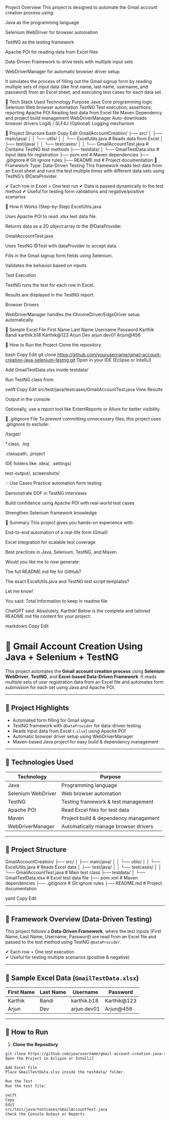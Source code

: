  Project Overview
This project is designed to automate the Gmail account creation process using:

Java as the programming language

Selenium WebDriver for browser automation

TestNG as the testing framework

Apache POI for reading data from Excel files

Data-Driven Framework to drive tests with multiple input sets

WebDriverManager for automatic browser driver setup

It simulates the process of filling out the Gmail signup form by reading multiple sets of input data (like first name, last name, username, and password) from an Excel sheet, and executing test cases for each data set.

🔧 Tech Stack Used
Technology	Purpose
Java	Core programming logic
Selenium	Web browser automation
TestNG	Test execution, assertions, reporting
Apache POI	Reading test data from Excel file
Maven	Dependency and project build management
WebDriverManager	Auto-downloads browser drivers
Log4j / SLF4J	(Optional) Logging mechanism

📁 Project Structure
bash
Copy
Edit
GmailAccountCreation/
├── src/
│   ├── main/java/
│   │   └── utils/
│   │       └── ExcelUtils.java         # Reads data from Excel
│   ├── test/java/
│   │   └── testcases/
│   │       └── GmailAccountTest.java   # Contains TestNG test methods
├── testdata/
│   └── GmailTestData.xlsx              # Input data for registration
├── pom.xml                             # Maven dependencies
├── .gitignore                          # Git ignore rules
├── README.md                           # Project documentation
🧪 Framework Type: Data-Driven Testing
This framework reads test data from an Excel sheet and runs the test multiple times with different data sets using TestNG’s @DataProvider.

✔ Each row in Excel = One test run
✔ Data is passed dynamically to the test method
✔ Useful for testing form validations and negative/positive scenarios

🧠 How It Works (Step-by-Step)
ExcelUtils.java

Uses Apache POI to read .xlsx test data file.

Returns data as a 2D object array to the @DataProvider.

GmailAccountTest.java

Uses TestNG @Test with dataProvider to accept data.

Fills in the Gmail signup form fields using Selenium.

Validates the behavior based on inputs.

Test Execution

TestNG runs the test for each row in Excel.

Results are displayed in the TestNG report.

Browser Drivers

WebDriverManager handles the ChromeDriver/EdgeDriver setup automatically.

📝 Sample Excel File
First Name	Last Name	Username	Password
Karthik	Bandi	karthik.b18	Karthik@123
Arjun	Dev	arjun.dev01	Arjun@456

🚀 How to Run the Project
Clone the repository

bash
Copy
Edit
git clone https://github.com/yourusername/gmail-account-creation-java-selenium-testng.git
Open in your IDE (Eclipse or IntelliJ)

Add GmailTestData.xlsx inside testdata/

Run TestNG class from:

swift
Copy
Edit
src/test/java/testcases/GmailAccountTest.java
View Results

Output in the console

Optionally, use a report tool like ExtentReports or Allure for better visibility.

🧹 .gitignore File
To prevent committing unnecessary files, this project uses .gitignore to exclude:

/target/

*.class, .log

.classpath, .project

IDE folders like .idea/, .settings/

test-output/, screenshots/

💡 Use Cases
Practice automation form testing

Demonstrate DDF in TestNG interviews

Build confidence using Apache POI with real-world test cases

Strengthen Selenium framework knowledge

🏁 Summary
This project gives you hands-on experience with:

End-to-end automation of a real-life form (Gmail)

Excel integration for scalable test coverage

Best practices in Java, Selenium, TestNG, and Maven

Would you like me to now generate:

The full README.md file for GitHub?

The exact ExcelUtils.java and TestNG test script templates?

Let me know!








You said:
Total Information to keep in readme file


ChatGPT said:
Absolutely, Karthik! Below is the complete and tailored README.md file content for your project:

markdown
Copy
Edit
# 📧 Gmail Account Creation Using Java + Selenium + TestNG

This project automates the **Gmail account creation process** using **Selenium WebDriver**, **TestNG**, and **Excel-based Data-Driven Framework**. It reads multiple sets of user registration data from an Excel file and automates form submission for each set using Java and Apache POI.

---

## 📌 Project Highlights

- Automated form filling for Gmail signup
- TestNG framework with `@DataProvider` for data-driven testing
- Reads input data from Excel (`.xlsx`) using Apache POI
- Automatic browser driver setup using WebDriverManager
- Maven-based Java project for easy build & dependency management

---

## 🔧 Technologies Used

| Technology        | Purpose                                |
|------------------|----------------------------------------|
| Java              | Programming language                   |
| Selenium WebDriver| Web browser automation                 |
| TestNG            | Testing framework & test management    |
| Apache POI        | Read Excel files for test data         |
| Maven             | Project build & dependency management  |
| WebDriverManager  | Automatically manage browser drivers   |

---

## 📁 Project Structure

GmailAccountCreation/
├── src/
│ ├── main/java/
│ │ └── utils/
│ │ └── ExcelUtils.java # Reads Excel data
│ ├── test/java/
│ │ └── testcases/
│ │ └── GmailAccountTest.java # Main test class
├── testdata/
│ └── GmailTestData.xlsx # Excel test data file
├── pom.xml # Maven dependencies
├── .gitignore # Git ignore rules
├── README.md # Project documentation

yaml
Copy
Edit

---

## 🧪 Framework Overview (Data-Driven Testing)

This project follows a **Data-Driven Framework**, where the test inputs (First Name, Last Name, Username, Password) are read from an Excel file and passed to the test method using TestNG `@DataProvider`.

✔ Each row = One test execution  
✔ Useful for testing multiple scenarios (positive & negative)

---

## 📄 Sample Excel Data (`GmailTestData.xlsx`)

| First Name | Last Name | Username     | Password     |
|------------|-----------|--------------|--------------|
| Karthik    | Bandi     | karthik.b18  | Karthik@123  |
| Arjun      | Dev       | arjun.dev01  | Arjun@456    |

---

## 🚀 How to Run

1. **Clone the Repository**
```bash
git clone https://github.com/yourusername/gmail-account-creation-java-selenium-testng.git
Open the Project in Eclipse or IntelliJ

Add Excel File
Place GmailTestData.xlsx inside the testdata/ folder.

Run the Test
Run the test file:

swift
Copy
Edit
src/test/java/testcases/GmailAccountTest.java
Check the Console Output or Reports

